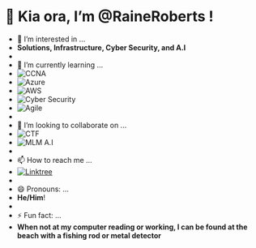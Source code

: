 # 👋 Kia ora, I’m **@RaineRoberts** !
- 👀 I’m interested in ...
- **Solutions, Infrastructure, Cyber Security, and A.I**
-
- 🌱 I’m currently learning ...
- ![CCNA](https://img.shields.io/badge/CCNA-Study%20in%20progress-blue)
- ![Azure](https://img.shields.io/badge/Azure-Learning-brightgreen)
- ![AWS](https://img.shields.io/badge/AWS-Learning-orange)
- ![Cyber Security](https://img.shields.io/badge/Cyber%20Security-Studying-red)
- ![Agile](https://img.shields.io/badge/Agile-Practicing-yellowgreen)
- 
- 💞️ I’m looking to collaborate on ...
- ![CTF](https://img.shields.io/badge/CTF-Open%20to%20collaborate-lightgrey)
- ![MLM A.I](https://img.shields.io/badge/MLM%20A.I-Interested-blue)
-
- 📫 How to reach me ...
- [![Linktree](https://img.shields.io/badge/Linktree-RAINE_Linktree-blue)](https://bit.ly/RAINE_Linktree)
-
- 😄 Pronouns: ...
- **He/Him**!
-
- ⚡ Fun fact: ...
- **When not at my computer reading or working, I can be found at the beach with a fishing rod or metal detector**

<!---
RaineRoberts/RaineRoberts is a ✨ special ✨ repository because its `README.md` (this file) appears on your GitHub profile.
You can click the Preview link to take a look at your changes.
--->
